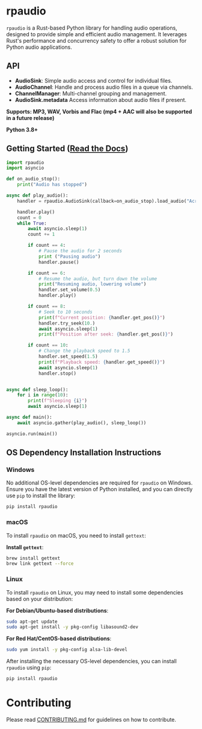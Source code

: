 # rpaudio

`rpaudio` is a Rust-based Python library for handling audio operations, designed to provide simple and efficient audio management. It leverages Rust's performance and concurrency safety to offer a robust solution for Python audio applications.


## API

- **AudioSink**: Simple audio access and control for individual files.
- **AudioChannel**: Handle and process audio files in a queue via channels.
- **ChannelManager**: Multi-channel grouping and management.
- **AudioSink.metadata** Access information about audio files if present.

**Supports: MP3, WAV, Vorbis and Flac (mp4 + AAC will also be supported in a future release)**

**Python 3.8+**



## Getting Started ([Read the Docs](https://sockheadrps.github.io/rpaudio/))


```py
import rpaudio
import asyncio

def on_audio_stop():
    print("Audio has stopped")

async def play_audio():
    handler = rpaudio.AudioSink(callback=on_audio_stop).load_audio("Acrylic.mp3")

    handler.play()
    count = 0
    while True:
        await asyncio.sleep(1)
        count += 1

        if count == 4:
            # Pause the audio for 2 seconds
            print ("Pausing audio")
            handler.pause()

        if count == 6:
            # Resume the audio, but turn down the volume
            print("Resuming audio, lowering volume")
            handler.set_volume(0.5)
            handler.play()

        if count == 8:
            # Seek to 10 seconds
            print(f"Current position: {handler.get_pos()}")
            handler.try_seek(10.) 
            await asyncio.sleep(1)
            print(f"Position after seek: {handler.get_pos()}")

        if count == 10:
            # Change the playback speed to 1.5
            handler.set_speed(1.5) 
            print(f"Playback speed: {handler.get_speed()}")
            await asyncio.sleep(1)
            handler.stop()


async def sleep_loop():
    for i in range(10):
        print(f"Sleeping {i}")
        await asyncio.sleep(1)

async def main():
    await asyncio.gather(play_audio(), sleep_loop())

asyncio.run(main())
```


## OS Dependency Installation Instructions


### Windows

No additional OS-level dependencies are required for `rpaudio` on Windows. Ensure you have the latest version of Python installed, and you can directly use `pip` to install the library:

```bash
pip install rpaudio
```


### macOS

To install `rpaudio` on macOS, you need to install `gettext`:


**Install `gettext`**:
```bash
brew install gettext
brew link gettext --force
```

### Linux

To install `rpaudio` on Linux, you may need to install some dependencies based on your distribution:

**For Debian/Ubuntu-based distributions**:
```bash
sudo apt-get update
sudo apt-get install -y pkg-config libasound2-dev
```

**For Red Hat/CentOS-based distributions**:
```bash
sudo yum install -y pkg-config alsa-lib-devel
```

After installing the necessary OS-level dependencies, you can install `rpaudio` using `pip`:

```bash
pip install rpaudio
```


# Contributing

Please read [CONTRIBUTING.md](CONTRIBUTING.md) for guidelines on how to contribute.

